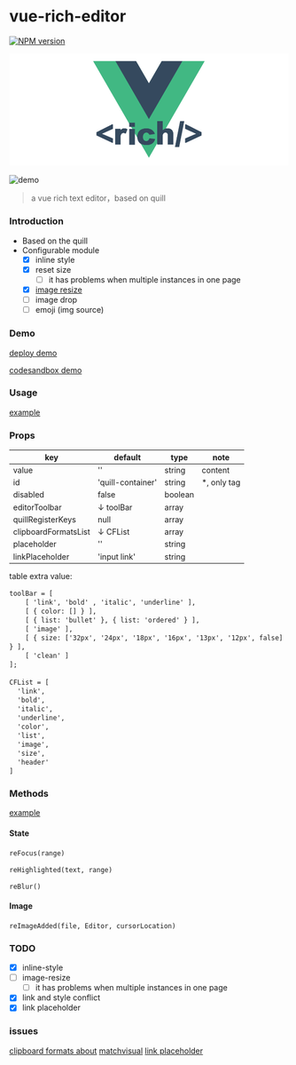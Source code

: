 # vue-rich-editor

[![NPM version][npm-image]][npm-url]

[npm-image]: https://img.shields.io/npm/v/vue-rich-editor.svg
[npm-url]: https://www.npmjs.com/package/vue-rich-editor

![](https://github.com/ReAlign/vue-rich-editor/blob/master/source/github-vue-rich-logo.png)

![demo](http://olz3b8fm9.bkt.clouddn.com/17-12-26/22851530.jpg)
> a vue rich text editor，based on quill

### Introduction

* Based on the quill
* Configurable module
    * [x] inline style
    * [x] reset size
        * [ ] it has problems when multiple instances in one page
    * [x] [image resize](https://github.com/Fandom-OSS/quill-blot-formatter)
    * [ ] image drop
    * [ ] emoji (img source)

### Demo

[deploy demo](http://realign.pw/vue-rich-editor/)

[codesandbox demo](https://codesandbox.io/s/w0m20jjxrl)

### Usage

[example](https://github.com/ReAlign/vue-rich-editor/tree/master/example)

### Props

| key | default | type | note |
| --- | --- | --- | --- |
| value | '' | string | content |
| id | 'quill-container' | string | *, only tag |
| disabled | false | boolean |  |
| editorToolbar | ↓ toolBar | array |  |
| quillRegisterKeys | null | array |  |
| clipboardFormatsList | ↓ CFList | array |  |
| placeholder | '' | string | |
| linkPlaceholder | 'input link' | string |  |

table extra value:

```
toolBar = [
    [ 'link', 'bold' , 'italic', 'underline' ],
    [ { color: [] } ],
    [ { list: 'bullet' }, { list: 'ordered' } ],
    [ 'image' ],
    [ { size: ['32px', '24px', '18px', '16px', '13px', '12px', false] } ],
    [ 'clean' ]
];

CFList = [
  'link',
  'bold',
  'italic',
  'underline',
  'color',
  'list',
  'image',
  'size',
  'header'
]
```

### Methods

[example](https://github.com/ReAlign/vue-rich-editor/tree/master/example)
#### State

```
reFocus(range)
```

```
reHighlighted(text, range)
```

```
reBlur()
```

#### Image

```
reImageAdded(file, Editor, cursorLocation)
```

### TODO

* [x] inline-style
* [ ] image-resize
    * [ ] it has problems when multiple instances in one page
* [x] link and style conflict
* [x] link placeholder

### issues

[clipboard formats about](https://github.com/quilljs/quill/issues/1687)
[matchvisual](https://quilljs.com/docs/modules/clipboard/#matchvisual)
[link placeholder](https://github.com/quilljs/quill/issues/1107)


